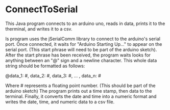 # ConnectToSerial
This Java program connects to an arduino uno, reads in data, prints it to the therminal, and writes it to a csv.

Is program uses the jSerialComm library to connect to the arduino's serial port. Once connected, it waits for "Arduino Starting Up..."
to appear on the serial port. (This start phrase will need to be part of the arduino sketch). After the start phrase has been received,
the program waits looks for anything between an "@" sign and a newline character. This whole data string should be formatted as follows:

@data_1: #, data_2: #, data_3: #, ... , data_n: #

Where # represents a floating point number. (This should be part of the arduino sketch)
The program prints out a time stamp, then data to the terminal. Finally, it converts the date and time into a numeric format and 
writes the date, time, and numeric data to a csv file.
